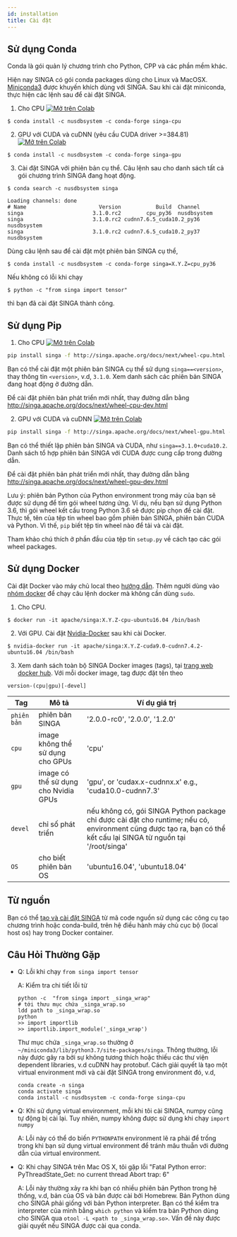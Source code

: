 ```yaml
---
id: installation
title: Cài đặt
---
```


<!--- Licensed to the Apache Software Foundation (ASF) under one or more contributor license agreements.  See the NOTICE file distributed with this work for additional information regarding copyright ownership.  The ASF licenses this file to you under the Apache License, Version 2.0 (the "License"); you may not use this file except in compliance with the License.  You may obtain a copy of the License at http://www.apache.org/licenses/LICENSE-2.0 Unless required by applicable law or agreed to in writing, software distributed under the License is distributed on an "AS IS" BASIS, WITHOUT WARRANTIES OR CONDITIONS OF ANY KIND, either express or implied.  See the License for the specific language governing permissions and limitations under the License.  -->

## Sử dụng Conda

Conda là gói quản lý chương trình cho Python, CPP và các phần mềm khác. 

Hiện nay SINGA có gói conda packages dùng cho Linux và MacOSX.
[Miniconda3](https://conda.io/miniconda.html) được khuyến khích dùng với SINGA. 
Sau khi cài đặt miniconda, thực hiện các lệnh sau để cài đặt
SINGA.

1. Cho CPU
   [![Mở trên Colab](https://colab.research.google.com/assets/colab-badge.svg)](https://colab.research.google.com/drive/1Ntkhi-Z6XTR8WYPXiLwujHd2dOm0772V?usp=sharing)

```shell
$ conda install -c nusdbsystem -c conda-forge singa-cpu
```

2. GPU với CUDA và cuDNN (yêu cầu CUDA driver >=384.81)
   [![Mở trên Colab](https://colab.research.google.com/assets/colab-badge.svg)](https://colab.research.google.com/drive/1do_TLJe18IthLOnBOsHCEe-FFPGk1sPJ?usp=sharing)

```shell
$ conda install -c nusdbsystem -c conda-forge singa-gpu
```

3. Cài đặt SINGA với phiên bản cụ thể. Câu lệnh sau cho danh sách tất cả gói chương trình SINGA đang hoạt động.

```shell
$ conda search -c nusdbsystem singa

Loading channels: done
# Name                       Version           Build  Channel
singa                      3.1.0.rc2        cpu_py36  nusdbsystem
singa                      3.1.0.rc2 cudnn7.6.5_cuda10.2_py36  nusdbsystem
singa                      3.1.0.rc2 cudnn7.6.5_cuda10.2_py37  nusdbsystem
```

<!--- > Lưu ý rằng việc sử dụng nightly built images không được khuyến khích ngoại trừ trong quá trình phát triển và kiểm định. Khuyến khích việc sử dụng phiên bản phát hành ổn định. -->

Dùng câu lệnh sau để cài đặt một phiên bản SINGA cụ thể,

```shell
$ conda install -c nusdbsystem -c conda-forge singa=X.Y.Z=cpu_py36
```

Nếu không có lỗi khi chạy

```shell
$ python -c "from singa import tensor"
```

thì bạn đã cài đặt SINGA thành công. 

## Sử dụng Pip

1. Cho CPU
   [![Mở trên Colab](https://colab.research.google.com/assets/colab-badge.svg)](https://colab.research.google.com/drive/17RA056Brwk0vBQTFaZ-l9EbqwADO0NA9?usp=sharing)

```bash
pip install singa -f http://singa.apache.org/docs/next/wheel-cpu.html --trusted-host singa.apache.org
```

Bạn có thể cài đặt một phiên bản SINGA cụ thể sử dụng `singa==<version>`, thay thông tin
`<version>`, v.d, `3.1.0`. Xem danh sách các phiên bản SINGA đang hoạt động ở đường dẫn. 

Để cài đặt phiên bản phát triển mới nhất, thay đường dẫn bằng 
http://singa.apache.org/docs/next/wheel-cpu-dev.html

2. GPU với CUDA và cuDNN
   [![Mở trên Colab](https://colab.research.google.com/assets/colab-badge.svg)](https://colab.research.google.com/drive/1W30IPCqj5fG8ADAQsFqclaCLyIclVcJL?usp=sharing)

```bash
pip install singa -f http://singa.apache.org/docs/next/wheel-gpu.html --trusted-host singa.apache.org
```

Bạn có thể thiết lập phiên bản SINGA và CUDA, như
`singa==3.1.0+cuda10.2`. Danh sách tổ hợp phiên bản SINGA với CUDA được cung cấp trong đường dẫn.

Để cài đặt phiên bản phát triển mới nhất, thay đường dẫn bằng 
http://singa.apache.org/docs/next/wheel-gpu-dev.html

Lưu ý: phiên bản Python của Python environment trong máy của bạn sẽ được sử dụng để tìm gói wheel tương ứng. Ví dụ, nếu bạn sử dụng Python 3.6, thì gói wheel kết cấu trong Python 3.6 sẽ được pip chọn để cài đặt. 
Thực tế, tên của tệp tin wheel bao gồm phiên bản SINGA, phiên bản CUDA và Python. Vì thế, `pip` biết tệp tin wheel nào để tải và cài đặt. 

Tham khảo chú thích ở phần đầu của tệp tin `setup.py` về cách tạo các gói
wheel packages.

## Sử dụng Docker

Cài đặt Docker vào máy chủ local theo
[hướng dẫn](https://docs.docker.com/install/). Thêm người dùng vào
[nhóm docker](https://docs.docker.com/install/linux/linux-postinstall/) để chạy câu lệnh docker mà không cần dùng `sudo`.

1. Cho CPU.

```shell
$ docker run -it apache/singa:X.Y.Z-cpu-ubuntu16.04 /bin/bash
```

2. Với GPU. Cài đặt 
   [Nvidia-Docker](https://github.com/NVIDIA/nvidia-docker) sau khi cài
   Docker.

```shell
$ nvidia-docker run -it apache/singa:X.Y.Z-cuda9.0-cudnn7.4.2-ubuntu16.04 /bin/bash
```

3. Xem danh sách toàn bộ SINGA Docker images (tags), tại
   [trang web docker hub](https://hub.docker.com/r/apache/singa/). Với mỗi docker
   image, tag được đặt tên theo 

```shell
version-(cpu|gpu)[-devel]
```

| Tag       | Mô tả                      | Ví dụ giá trị                                                                                                                                                             |
| --------- | -------------------------------- | ------------------------------------------------------------------------------------------------------------------------------------------------------------------------- |
| `phiên bản` | phiên bản SINGA                    | '2.0.0-rc0', '2.0.0', '1.2.0'                                                                                                                                             |
| `cpu`     | image không thể sử dụng cho GPUs     | 'cpu'                                                                                                                                                                     |
| `gpu`     | image có thể sử dụng cho Nvidia GPUs | 'gpu', or 'cudax.x-cudnnx.x' e.g., 'cuda10.0-cudnn7.3'                                                                                                                    |
| `devel`   | chỉ số phát triển       | nếu không có, gói SINGA Python package chỉ được cài đặt cho runtime; nếu có, environment cũng được tạo ra, bạn có thể kết cấu lại SINGA từ nguồn tại '/root/singa' |
| `OS`      | cho biết phiên bản OS       | 'ubuntu16.04', 'ubuntu18.04'                                                                                                                                              |

## Từ nguồn

Bạn có thể [tạo và cài đặt SINGA](build.md) từ mã code nguồn sử dụng các công cụ tạo chương trình hoặc conda-build, trên hệ điều hành máy chủ cục bộ (local host os) hay trong Docker container.

## Câu Hỏi Thường Gặp

- Q: Lỗi khi chạy `from singa import tensor`

  A: Kiểm tra chi tiết lỗi từ

  ```shell
  python -c  "from singa import _singa_wrap"
  # tới thưu mục chứa _singa_wrap.so
  ldd path to _singa_wrap.so
  python
  >> import importlib
  >> importlib.import_module('_singa_wrap')
  ```

  Thư mục chứa `_singa_wrap.so` thường ở
  `~/miniconda3/lib/python3.7/site-packages/singa`. Thông thường, lỗi này được gây ra bởi sự không tương thích hoặc thiếu các thư viện dependent libraries, v.d cuDNN hay
  protobuf. Cách giải quyết là tạo một virtual environment mới và cài đặt SINGA trong environment đó, v.d,

  ```shell
  conda create -n singa
  conda activate singa
  conda install -c nusdbsystem -c conda-forge singa-cpu
  ```

- Q: Khi sử dụng virtual environment, mỗi khi tôi cài SINGA, numpy cũng tự động bị cài lại. Tuy nhiên, numpy không được sử dụng khi chạy `import numpy`

  A: Lỗi này có thể do biến `PYTHONPATH` environment lẽ ra phải để trống trong khi bạn sử dụng virtual environment để tránh mâu thuẫn với đường dẫn của virtual environment.

- Q: Khi chạy SINGA trên Mac OS X, tôi gặp lỗi "Fatal Python error:
  PyThreadState_Get: no current thread Abort trap: 6"

  A: Lỗi này thường xảy ra khi bạn có nhiều phiên bản Python trong hệ thống, v.d, bản của OS và bản được cài bởi Homebrew.
  Bản Python dùng cho SINGA phải giống với bản Python interpreter. Bạn có thể kiểm tra interpreter của mình bằng  `which python` và kiểm tra bản Python dùng cho SINGA
  qua `otool -L <path to _singa_wrap.so>`. Vấn đề này được giải quyết nếu
  SINGA được cài qua conda.
